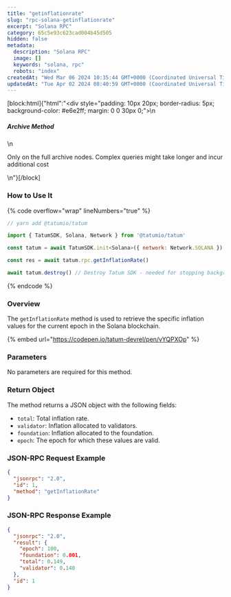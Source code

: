 ```yaml
---
title: "getinflationrate"
slug: "rpc-solana-getinflationrate"
excerpt: "Solana RPC"
category: 65c5e93c623cad004b45d505
hidden: false
metadata: 
  description: "Solana RPC"
  image: []
  keywords: "solana, rpc"
  robots: "index"
createdAt: "Wed Mar 06 2024 10:35:44 GMT+0000 (Coordinated Universal Time)"
updatedAt: "Tue Apr 02 2024 08:40:59 GMT+0000 (Coordinated Universal Time)"
---
```

[block:html]{"html":"<div style=\"padding: 10px 20px; border-radius: 5px; background-color: #e6e2ff; margin: 0 0 30px 0;\">\n  <h5>Archive Method</h5>\n  <p>Only on the full archive nodes. Complex queries might take longer and incur additional cost</p>\n</div>"}[/block]


### How to Use It

{% code overflow="wrap" lineNumbers="true" %}
```javascript
// yarn add @tatumio/tatum

import { TatumSDK, Solana, Network } from '@tatumio/tatum'

const tatum = await TatumSDK.init<Solana>({ network: Network.SOLANA })

const res = await tatum.rpc.getInflationRate()

await tatum.destroy() // Destroy Tatum SDK - needed for stopping background jobs
```
{% endcode %}

### Overview

The `getInflationRate` method is used to retrieve the specific inflation values for the current epoch in the Solana blockchain.

{% embed url="https://codepen.io/tatum-devrel/pen/vYQPXOp" %}

### Parameters

No parameters are required for this method.

### Return Object

The method returns a JSON object with the following fields:

* `total`: Total inflation rate.
* `validator`: Inflation allocated to validators.
* `foundation`: Inflation allocated to the foundation.
* `epoch`: The epoch for which these values are valid.

### JSON-RPC Request Example

```json
{
  "jsonrpc": "2.0",
  "id": 1,
  "method": "getInflationRate"
}
```

### JSON-RPC Response Example

```json
{
  "jsonrpc": "2.0",
  "result": {
    "epoch": 100,
    "foundation": 0.001,
    "total": 0.149,
    "validator": 0.148
  },
  "id": 1
}
```
